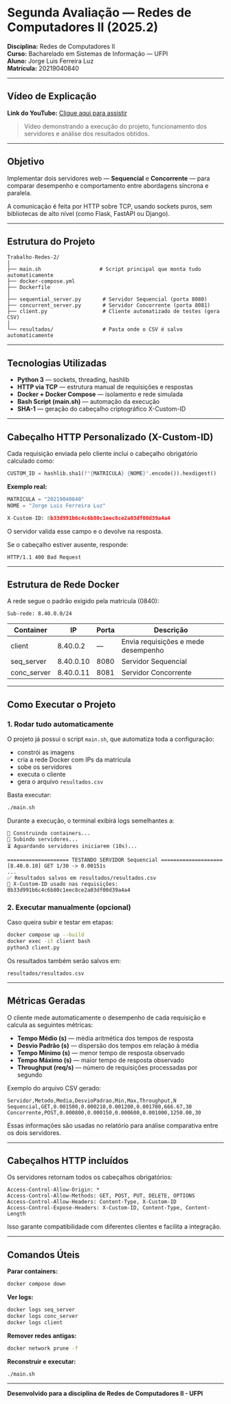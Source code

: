 # Segunda Avaliação — Redes de Computadores II (2025.2)

**Disciplina:** Redes de Computadores II  
**Curso:** Bacharelado em Sistemas de Informação — UFPI  
**Aluno:** Jorge Luis Ferreira Luz  
**Matrícula:** 20219040840

---

##  Vídeo de Explicação

**Link do YouTube:** [Clique aqui para assistir](https://www.youtube.com/watch?v=Qq9J1kZGf7A)

> Vídeo demonstrando a execução do projeto, funcionamento dos servidores e análise dos resultados obtidos.

---

## Objetivo

Implementar dois servidores web — **Sequencial** e **Concorrente** — para comparar desempenho e comportamento entre abordagens síncrona e paralela.

A comunicação é feita por HTTP sobre TCP, usando sockets puros, sem bibliotecas de alto nível (como Flask, FastAPI ou Django).

---

## Estrutura do Projeto
```
Trabalho-Redes-2/
│
├── main.sh                   # Script principal que monta tudo automaticamente
├── docker-compose.yml
├── Dockerfile
│
├── sequential_server.py       # Servidor Sequencial (porta 8080)
├── concurrent_server.py       # Servidor Concorrente (porta 8081)
├── client.py                  # Cliente automatizado de testes (gera CSV)
│
└── resultados/                # Pasta onde o CSV é salvo automaticamente
```

---

## Tecnologias Utilizadas

- **Python 3** — sockets, threading, hashlib
- **HTTP via TCP** — estrutura manual de requisições e respostas
- **Docker + Docker Compose** — isolamento e rede simulada
- **Bash Script (main.sh)** — automação da execução
- **SHA-1** — geração do cabeçalho criptográfico X-Custom-ID

---

## Cabeçalho HTTP Personalizado (X-Custom-ID)

Cada requisição enviada pelo cliente inclui o cabeçalho obrigatório calculado como:
```python
CUSTOM_ID = hashlib.sha1(f"{MATRICULA} {NOME}".encode()).hexdigest()
```

**Exemplo real:**
```python
MATRICULA = "20219040840"
NOME = "Jorge Luis Ferreira Luz"

X-Custom-ID: 8b33d991b6c4c6b80c1eec8ce2a03df00d39a4a4
```

O servidor valida esse campo e o devolve na resposta.

Se o cabeçalho estiver ausente, responde:
```
HTTP/1.1 400 Bad Request
```

---

## Estrutura de Rede Docker

A rede segue o padrão exigido pela matrícula (0840):
```
Sub-rede: 8.40.0.0/24
```

| Container    | IP        | Porta | Descrição                           |
|--------------|-----------|-------|-------------------------------------|
| client       | 8.40.0.2  | —     | Envia requisições e mede desempenho |
| seq_server   | 8.40.0.10 | 8080  | Servidor Sequencial                 |
| conc_server  | 8.40.0.11 | 8081  | Servidor Concorrente                |

---

## Como Executar o Projeto

### 1. Rodar tudo automaticamente

O projeto já possui o script `main.sh`, que automatiza toda a configuração:

- constrói as imagens
- cria a rede Docker com IPs da matrícula
- sobe os servidores
- executa o cliente
- gera o arquivo `resultados.csv`

Basta executar:
```bash
./main.sh
```

Durante a execução, o terminal exibirá logs semelhantes a:
```
🧱 Construindo containers...
🚀 Subindo servidores...
⏳ Aguardando servidores iniciarem (10s)...

==================== TESTANDO SERVIDOR Sequencial ====================
[8.40.0.10] GET 1/30 -> 0.00151s
...
✅ Resultados salvos em resultados/resultados.csv
📎 X-Custom-ID usado nas requisições: 8b33d991b6c4c6b80c1eec8ce2a03df00d39a4a4
```

### 2. Executar manualmente (opcional)

Caso queira subir e testar em etapas:
```bash
docker compose up --build
docker exec -it client bash
python3 client.py
```

Os resultados também serão salvos em:
```
resultados/resultados.csv
```

---

## Métricas Geradas

O cliente mede automaticamente o desempenho de cada requisição e calcula as seguintes métricas:

- **Tempo Médio (s)** — média aritmética dos tempos de resposta
- **Desvio Padrão (s)** — dispersão dos tempos em relação à média
- **Tempo Mínimo (s)** — menor tempo de resposta observado
- **Tempo Máximo (s)** — maior tempo de resposta observado
- **Throughput (req/s)** — número de requisições processadas por segundo

Exemplo do arquivo CSV gerado:
```csv
Servidor,Metodo,Media,DesvioPadrao,Min,Max,Throughput,N
Sequencial,GET,0.001500,0.000210,0.001200,0.001700,666.67,30
Concorrente,POST,0.000800,0.000150,0.000600,0.001000,1250.00,30
```

Essas informações são usadas no relatório para análise comparativa entre os dois servidores.

---

## Cabeçalhos HTTP incluídos

Os servidores retornam todos os cabeçalhos obrigatórios:
```
Access-Control-Allow-Origin: *
Access-Control-Allow-Methods: GET, POST, PUT, DELETE, OPTIONS
Access-Control-Allow-Headers: Content-Type, X-Custom-ID
Access-Control-Expose-Headers: X-Custom-ID, Content-Type, Content-Length
```

Isso garante compatibilidade com diferentes clientes e facilita a integração.

---

## Comandos Úteis

**Parar containers:**
```bash
docker compose down
```

**Ver logs:**
```bash
docker logs seq_server
docker logs conc_server
docker logs client
```

**Remover redes antigas:**
```bash
docker network prune -f
```

**Reconstruir e executar:**
```bash
./main.sh
```

---

**Desenvolvido para a disciplina de Redes de Computadores II - UFPI**